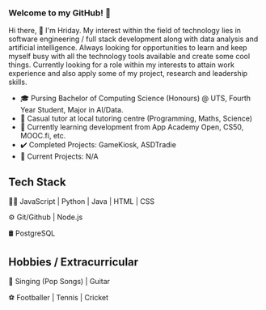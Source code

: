 ### Welcome to my GitHub! 👋

Hi there, 👋 I'm Hriday. My interest within the field of technology lies in software engineering / full stack development along with data analysis and artificial intelligence. Always looking for opportunities to learn and keep myself busy with all the technology tools available and create some cool things. Currently looking for a role within my interests to attain work experience and also apply some of my project, research and leadership skills.

- 🎓 Pursing Bachelor of Computing Science (Honours) @ UTS, Fourth Year Student, Major in AI/Data.
- 💼 Casual tutor at local tutoring centre (Programming, Maths, Science)
- 📕 Currently learning development from App Academy Open, CS50, MOOC.fi, etc.
- ✔️ Completed Projects: GameKiosk, ASDTradie
- 🚧 Current Projects: N/A

## Tech Stack
👨‍💻 JavaScript | Python | Java | HTML | CSS

⚙️ Git/Github | Node.js

🛢️  PostgreSQL  

## Hobbies / Extracurricular
🎵 Singing (Pop Songs) | Guitar

⚽ Footballer | Tennis | Cricket


<!--
**hridaybashyal/hridaybashyal** is a ✨ _special_ ✨ repository because its `README.md` (this file) appears on your GitHub profile.

Here are some ideas to get you started:

- 🔭 I’m currently working on improving my programming skills.
- 🌱 I’m currently learning Computer Science at UTS.
- 👯 I’m looking for internships in either fields AI/DATA or Software.
- 🤔 I’m looking for help with ...
- 💬 Ask me about ...
- 📫 How to reach me: ...
- 😄 Pronouns: ...
- ⚡ Fun fact: ...
-->
